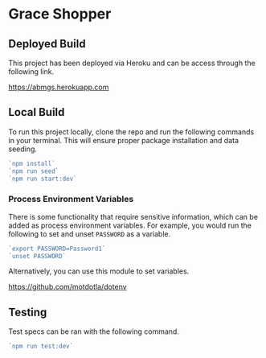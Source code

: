 # Grace Shopper

## Deployed Build
This project has been deployed via Heroku and can be access through the following link.

https://abmgs.herokuapp.com

## Local Build
To run this project locally, clone the repo and run the following commands in your terminal. This will ensure proper package installation and data seeding.

```javascript
`npm install`
`npm run seed`
`npm run start:dev`
```

### Process Environment Variables
There is some functionality that require sensitive information, which can be added as process environment variables. For example, you would run the following to set and unset `PASSWORD` as a variable.

```javascript
`export PASSWORD=Password1`
`unset PASSWORD`
```

Alternatively, you can use this module to set variables.

https://github.com/motdotla/dotenv

## Testing
Test specs can be ran with the following command.

```javascript
`npm run test:dev`
```
